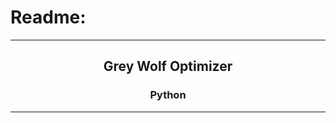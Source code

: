 # Readme:
 
---
 
<h2 align='center'>Grey Wolf Optimizer</h2>
<h3 quote align='center'>Python</h3 quote>
 
---
